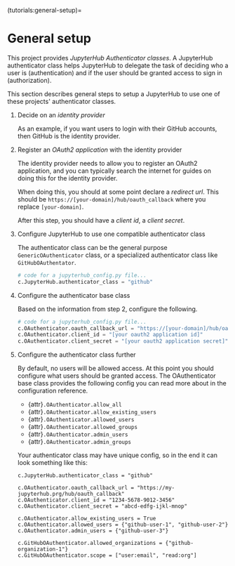 (tutorials:general-setup)=

# General setup

This project provides _JupyterHub Authenticator classes_. A JupyterHub
authenticator class helps JupyterHub to delegate the task of deciding who a user
is (authentication) and if the user should be granted access to sign in
(authorization).

This section describes general steps to setup a JupyterHub to use one of these
projects' authenticator classes.

1. Decide on an _identity provider_

   As an example, if you want users to login with their GitHub accounts, then
   GitHub is the identity provider.

2. Register an _OAuth2 application_ with the identity provider

   The identity provider needs to allow you to register an OAuth2 application,
   and you can typically search the internet for guides on doing this for the
   identity provider.

   When doing this, you should at some point declare a _redirect url_. This
   should be `https://[your-domain]/hub/oauth_callback` where you replace
   `[your-domain]`.

   After this step, you should have a _client id_, a _client secret_.

   [redirect url]: https://www.oauth.com/oauth2-servers/redirect-uris/

3. Configure JupyterHub to use one compatible authenticator class

   The authenticator class can be the general purpose `GenericOAuthenticator`
   class, or a specialized authenticator class like `GitHubOAuthentator`.

   ```python
   # code for a jupyterhub_config.py file...
   c.JupyterHub.authenticator_class = "github"
   ```

4. Configure the authenticator base class

   Based on the information from step 2, configure the following.

   ```python
   # code for a jupyterhub_config.py file...
   c.OAuthenticator.oauth_callback_url = "https://[your-domain]/hub/oauth_callback"
   c.OAuthenticator.client_id = "[your oauth2 application id]"
   c.OAuthenticator.client_secret = "[your oauth2 application secret]"
   ```

5. Configure the authenticator class further

   By default, no users will be allowed access. At this point you should
   configure what users should be granted access. The OAuthenticator base class
   provides the following config you can read more about in the configuration
   reference.

   - {attr}`.OAuthenticator.allow_all`
   - {attr}`.OAuthenticator.allow_existing_users`
   - {attr}`.OAuthenticator.allowed_users`
   - {attr}`.OAuthenticator.allowed_groups`
   - {attr}`.OAuthenticator.admin_users`
   - {attr}`.OAuthenticator.admin_groups`

   Your authenticator class may have unique config, so in the end it can look
   something like this:

   ```
   c.JupyterHub.authenticator_class = "github"

   c.OAuthenticator.oauth_callback_url = "https://my-jupyterhub.prg/hub/oauth_callback"
   c.OAuthenticator.client_id = "1234-5678-9012-3456"
   c.OAuthenticator.client_secret = "abcd-edfg-ijkl-mnop"

   c.OAuthenticator.allow_existing_users = True
   c.OAuthenticator.allowed_users = {"github-user-1", "github-user-2"}
   c.OAuthenticator.admin_users = {"github-user-3"}

   c.GitHubOAuthenticator.allowed_organizations = {"github-organization-1"}
   c.GitHubOAuthenticator.scope = ["user:email", "read:org"]
   ```
